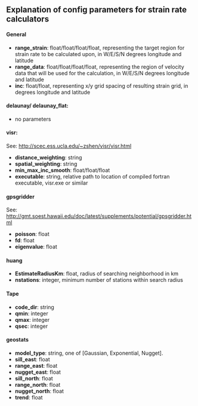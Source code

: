 
## Explanation of config parameters for strain rate calculators

#### General
* **range_strain**: float/float/float/float, representing the target region for strain rate to be calculated upon, in W/E/S/N degrees longitude and latitude
* **range_data**: float/float/float/float, representing the region of velocity data that will be used for the calculation, in W/E/S/N degrees longitude and latitude
* **inc**: float/float, representing x/y grid spacing of resulting strain grid, in degrees longitude and latitude 

#### delaunay/ delaunay_flat: 
* no parameters

#### visr:

See: http://scec.ess.ucla.edu/~zshen/visr/visr.html

* **distance_weighting**: string
* **spatial_weighting**: string
* **min_max_inc_smooth**: float/float/float
* **executable**: string, relative path to location of compiled fortran executable, visr.exe or similar 

#### gpsgridder

See: http://gmt.soest.hawaii.edu/doc/latest/supplements/potential/gpsgridder.html

* **poisson**: float
* **fd**: float
* **eigenvalue**: float 


#### huang
* **EstimateRadiusKm**: float, radius of searching neighborhood in km
* **nstations**: integer, minimum number of stations within search radius 

#### Tape
* **code_dir**: string 
* **qmin**: integer
* **qmax**: integer
* **qsec**: integer

#### geostats
* **model_type**: string, one of [Gaussian, Exponential, Nugget].
* **sill_east**: float
* **range_east**: float
* **nugget_east**: float
* **sill_north**: float
* **range_north**: float
* **nugget_north**: float
* **trend**: float
